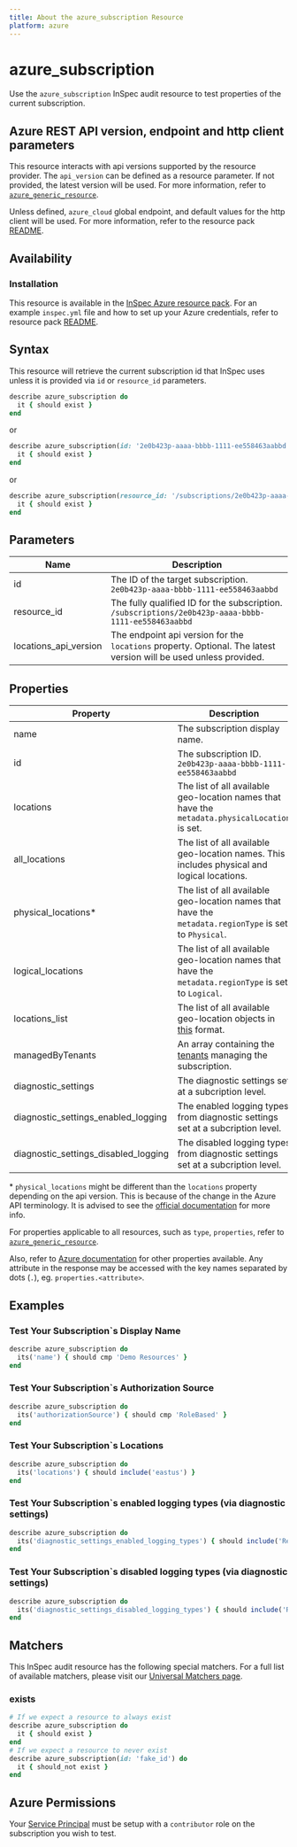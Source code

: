 ```yaml
---
title: About the azure_subscription Resource
platform: azure
---
```


# azure_subscription

Use the `azure_subscription` InSpec audit resource to test properties of the current subscription.

## Azure REST API version, endpoint and http client parameters

This resource interacts with api versions supported by the resource provider.
The `api_version` can be defined as a resource parameter.
If not provided, the latest version will be used.
For more information, refer to [`azure_generic_resource`](azure_generic_resource.md).

Unless defined, `azure_cloud` global endpoint, and default values for the http client will be used.
For more information, refer to the resource pack [README](../../README.md). 

## Availability

### Installation

This resource is available in the [InSpec Azure resource pack](https://github.com/inspec/inspec-azure). 
For an example `inspec.yml` file and how to set up your Azure credentials, refer to resource pack [README](../../README.md#Service-Principal).

## Syntax

This resource will retrieve the current subscription id that InSpec uses unless it is provided via `id` or `resource_id` parameters.
```ruby
describe azure_subscription do
  it { should exist }
end
```
or
```ruby
describe azure_subscription(id: '2e0b423p-aaaa-bbbb-1111-ee558463aabbd') do
  it { should exist }
end
```
or
```ruby
describe azure_subscription(resource_id: '/subscriptions/2e0b423p-aaaa-bbbb-1111-ee558463aabbd') do
  it { should exist }
end
```
## Parameters

| Name                                  | Description |
|---------------------------------------|-------------|
| id                                    | The ID of the target subscription. `2e0b423p-aaaa-bbbb-1111-ee558463aabbd` |
| resource_id                           | The fully qualified ID for the subscription. `/subscriptions/2e0b423p-aaaa-bbbb-1111-ee558463aabbd` |
| locations_api_version                 | The endpoint api version for the `locations` property. Optional. The latest version will be used unless provided. |

## Properties

| Property                  | Description |
|---------------------------|-------------|
| name                      | The subscription display name. |
| id                        | The subscription ID. `2e0b423p-aaaa-bbbb-1111-ee558463aabbd` |
| locations                 | The list of all available geo-location names that have the `metadata.physicalLocation` is set. |
| all_locations             | The list of all available geo-location names. This includes physical and logical locations. |
| physical_locations<superscript>*</superscript>        | The list of all available geo-location names that have the `metadata.regionType` is set to `Physical`. |
| logical_locations         | The list of all available geo-location names that have the `metadata.regionType` is set to `Logical`. |
| locations_list            | The list of all available geo-location objects in [this](https://docs.microsoft.com/en-us/rest/api/resources/subscriptions/listlocations#location) format. |
| managedByTenants          | An array containing the [tenants](https://docs.microsoft.com/en-us/rest/api/resources/subscriptions/get#managedbytenant) managing the subscription. |
| diagnostic_settings                  | The diagnostic settings set at a subcription level. |
| diagnostic_settings_enabled_logging  | The enabled logging types from diagnostic settings set at a subcription level.  |
| diagnostic_settings_disabled_logging | The disabled logging types from diagnostic settings set at a subcription level. |

<superscript>*</superscript> `physical_locations` might be different than the `locations` property depending on the api version.
This is because of the change in the Azure API terminology. It is advised to see the [official documentation](https://docs.microsoft.com/en-us/rest/api/resources/subscriptions/listlocations) for more info.

For properties applicable to all resources, such as `type`, `properties`, refer to [`azure_generic_resource`](azure_generic_resource.md#properties).

Also, refer to [Azure documentation](https://docs.microsoft.com/en-us/rest/api/resources/subscriptions/get#subscription) for other properties available. 
Any attribute in the response may be accessed with the key names separated by dots (`.`), eg. `properties.<attribute>`.

## Examples

### Test Your Subscription`s Display Name
```ruby
describe azure_subscription do
  its('name') { should cmp 'Demo Resources' }
end
```
### Test Your Subscription`s Authorization Source
```ruby
describe azure_subscription do
  its('authorizationSource') { should cmp 'RoleBased' }
end
```
### Test Your Subscription`s Locations
```ruby
describe azure_subscription do
  its('locations') { should include('eastus') }
end
```    
### Test Your Subscription`s enabled logging types (via diagnostic settings)
```ruby
describe azure_subscription do
  its('diagnostic_settings_enabled_logging_types') { should include('ResourceHealth') }
end
```  
### Test Your Subscription`s disabled logging types (via diagnostic settings)
```ruby
describe azure_subscription do
  its('diagnostic_settings_disabled_logging_types') { should include('Recommendation') }
end
```  
## Matchers

This InSpec audit resource has the following special matchers. For a full list of available matchers, please visit our [Universal Matchers page](https://www.inspec.io/docs/reference/matchers/).

### exists
```ruby
# If we expect a resource to always exist
describe azure_subscription do
  it { should exist }
end
# If we expect a resource to never exist
describe azure_subscription(id: 'fake_id') do
  it { should_not exist }
end
```
## Azure Permissions

Your [Service Principal](https://docs.microsoft.com/en-us/azure/azure-resource-manager/resource-group-create-service-principal-portal) must be setup with a `contributor` role on the subscription you wish to test.
